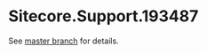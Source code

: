 # Sitecore.Support.193487

See [master branch](https://github.com/sitecoresupport/Sitecore.Support.193487) for details.